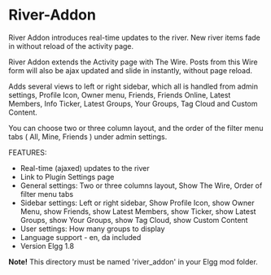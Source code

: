 River-Addon
===========

River Addon introduces real-time updates to the river. New river items fade in without reload of the activity page.

River Addon extends the Activity page with The Wire. Posts from this Wire form will also be ajax updated and slide in instantly, without page reload.

Adds several views to left or right sidebar, which all is handled from admin settings, Profile Icon, Owner menu, Friends, Friends Online, Latest Members, Info Ticker, Latest Groups, Your Groups, Tag Cloud and Custom Content.

You can choose two or three column layout, and the order of the filter menu tabs ( All, Mine, Friends ) under admin settings.

FEATURES:

- Real-time (ajaxed) updates to the river
- Link to Plugin Settings page
- General settings: Two or three columns layout, Show The Wire, Order of filter menu tabs
- Sidebar settings: Left or right sidebar, Show Profile Icon, show Owner Menu, show Friends, show Latest Members, show Ticker, show Latest Groups, show Your Groups, show Tag Cloud, show Custom Content
- User settings: How many groups to display
- Language support - en, da included
- Version Elgg 1.8

**Note!** This directory must be named 'river_addon' in your Elgg mod folder.